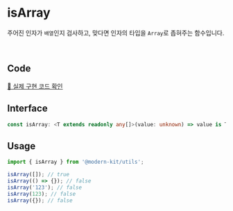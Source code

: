 # isArray

주어진 인자가 `배열`인지 검사하고, 맞다면 인자의 타입을 `Array`로 좁혀주는 함수입니다.

<br />

## Code
[🔗 실제 구현 코드 확인](https://github.com/modern-agile-team/modern-kit/blob/main/packages/utils/src/validator/isArray/index.ts)

## Interface
```ts title="typescript"
const isArray: <T extends readonly any[]>(value: unknown) => value is T
```

## Usage
```ts title="typescript"
import { isArray } from '@modern-kit/utils';

isArray([]); // true
isArray(() => {}); // false
isArray('123'); // false
isArray(123); // false
isArray({}); // false
```
